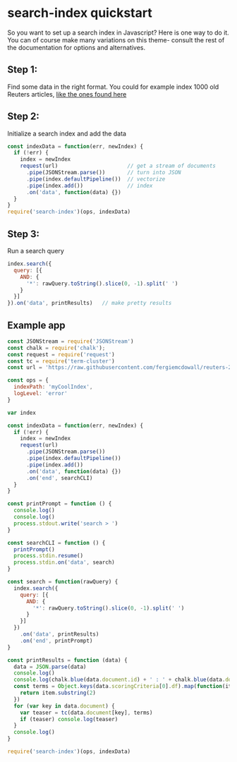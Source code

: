 # search-index quickstart

So you want to set up a search index in Javascript? Here is one way to
do it. You can of course make many variations on this theme- consult
the rest of the documentation for options and alternatives.

## Step 1:

Find some data in the right format. You could for example index 1000
old Reuters articles, [like the ones found here](https://raw.githubusercontent.com/fergiemcdowall/reuters-21578-json/master/data/fullFileStream/000.str)

## Step 2:

Initialize a search index and add the data

```javascript
const indexData = function(err, newIndex) {
  if (!err) {
    index = newIndex
    request(url)                      // get a stream of documents
      .pipe(JSONStream.parse())       // turn into JSON
      .pipe(index.defaultPipeline())  // vectorize
      .pipe(index.add())              // index
      .on('data', function(data) {})
  }
}
require('search-index')(ops, indexData)
```

## Step 3:

Run a search query

```javascript
index.search({
  query: [{
    AND: {
      '*': rawQuery.toString().slice(0, -1).split(' ')
    }
  }]
}).on('data', printResults)   // make pretty results
```


## Example app

```javascript
const JSONStream = require('JSONStream')
const chalk = require('chalk');
const request = require('request')
const tc = require('term-cluster')
const url = 'https://raw.githubusercontent.com/fergiemcdowall/reuters-21578-json/master/data/fullFileStream/justTen.str'

const ops = {
  indexPath: 'myCoolIndex',
  logLevel: 'error'
}

var index

const indexData = function(err, newIndex) {
  if (!err) {
    index = newIndex
    request(url)
      .pipe(JSONStream.parse())
      .pipe(index.defaultPipeline())
      .pipe(index.add())
      .on('data', function(data) {})
      .on('end', searchCLI)
  }
}

const printPrompt = function () {
  console.log()
  console.log()
  process.stdout.write('search > ')
}

const searchCLI = function () {
  printPrompt()
  process.stdin.resume()
  process.stdin.on('data', search)
}

const search = function(rawQuery) {
  index.search({
    query: [{
      AND: {
        '*': rawQuery.toString().slice(0, -1).split(' ')
      }
    }]
  })
    .on('data', printResults)
    .on('end', printPrompt)
}

const printResults = function (data) {
  data = JSON.parse(data)
  console.log()
  console.log(chalk.blue(data.document.id) + ' : ' + chalk.blue(data.document.title))
  const terms = Object.keys(data.scoringCriteria[0].df).map(function(item) {
    return item.substring(2)
  })  
  for (var key in data.document) {
    var teaser = tc(data.document[key], terms)
    if (teaser) console.log(teaser)
  }
  console.log()
}

require('search-index')(ops, indexData)

```